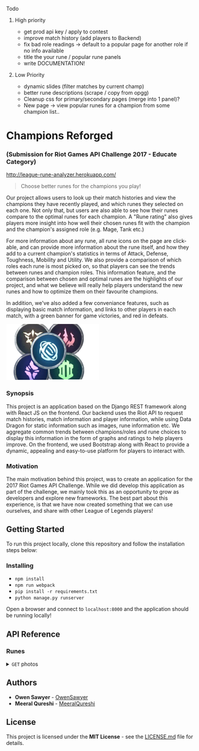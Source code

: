 Todo
1) High priority
    * get prod api key / apply to contest
    * improve match history (add players to Backend)
    * fix bad role readings -> default to a popular page for another role if no info available
    * title the your rune / popular rune panels
    * write DOCUMENTATION!

2) Low Priority
    * dynamic slides (filter matches by current champ)
    * better rune descriptions (scrape / copy from opgg)
    * Cleanup css for primary/secondary pages (merge into 1 panel)?
    * New page -> view popular runes for a champion from some champion list..

# Champions Reforged

### (Submission for Riot Games API Challenge 2017 - Educate Category)

http://league-rune-analyzer.herokuapp.com/

> Choose better runes for the champions you play!

Our project allows users to look up their match histories and view the champions they have recently played, and which runes they selected on each one. Not only that, but users are also able to see how their runes compare to the optimal runes for each champion. A "Rune rating" also gives players more insight into how well their chosen runes fit with the champion and the champion's assigned role (e.g. Mage, Tank etc.)

For more information about any rune, all rune icons on the page are click-able, and can provide more information about the rune itself, and how they add to a current champion's statistics in terms of Attack, Defense, Toughness, Mobility and Utility. We also provide a comparison of which roles each rune is most picked on, so that players can see the trends between runes and champion roles. This information feature, and the comparison between chosen and optimal runes are the highlights of our project, and what we believe will really help players understand the new runes and how to optimize them on their favourite champions.

In addition, we've also added a few conveniance features, such as displaying basic match information, and links to other players in each match, with a green banner for game victories, and red in defeats.

![Champions Reforged](assets/img/Logo.png?raw=true "Champions Reforged")

### Synopsis

This project is an application based on the Django REST framework along with React JS on the frontend. Our backend uses the Riot API to request match histories, match information and player information, while using Data Dragon for static information such as images, rune information etc. We aggregate common trends between champions/roles and rune choices to display this information in the form of graphs and ratings to help players improve. On the frontend, we used Bootstrap along with React to provide a dynamic, appealing and easy-to-use platform for players to interact with. 

### Motivation

The main motivation behind this project, was to create an application for the 2017 Riot Games API Challenge. While we did develop this application as part of the challenge, we mainly took this as an opportunity to grow as developers and explore new frameworks. The best part about this experience, is that we have now created something that we can use ourselves, and share with other League of Legends players!

## Getting Started


To run this project locally, clone this repository and follow the installation steps below:

### Installing


* `npm install`
* `npm run webpack`
* `pip install -r requirements.txt`
* `python manage.py runserver`

Open a browser and connect to `localhost:8000` and the application should be running locally!

## API Reference

### Runes
<details>
  <summary><code>GET</code> photos</summary>
   
**Request body**
``` json
{
  "a": "popular",
  "b": "b
}
```

**Response**
``` json
{
  "feature": "popular",
  "filters": {
      "category": false,
      "exclude": false
  },
  "current_page": 1,
  "total_pages": 250,
  "total_items": 5000
}
```
</details>

## Authors

* **Owen Sawyer** - [OwenSawyer](https://github.com/OwenSawyer)
* **Meeral Qureshi** - [MeeralQureshi](https://github.com/MeeralQureshi)

## License

This project is licensed under the **MIT License** - see the [LICENSE.md](LICENSE) file for details.

